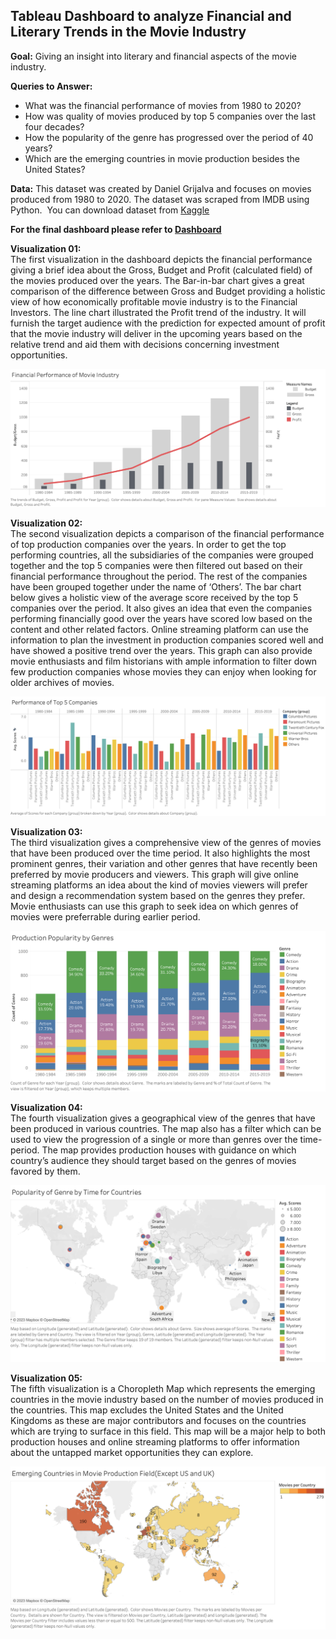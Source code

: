 ## Tableau Dashboard to analyze Financial and Literary Trends in the Movie Industry

**Goal:** Giving an insight into literary and financial aspects of the movie industry.

**Queries to Answer:**
- What was the financial performance of movies from 1980 to 2020?
- How was quality of movies produced by top 5 companies over the last four decades?
- How the popularity of the genre has progressed over the period of 40 years?
- Which are the emerging countries in movie production besides the United States?

**Data:** This dataset was created by Daniel Grijalva and focuses on movies produced from 1980 to 2020. The dataset was scraped from IMDB using Python.  You can download dataset from [Kaggle](https://www.kaggle.com/datasets/danielgrijalvas/movies)

**For the final dashboard please refer to [Dashboard](/Dashboard.pdf)**

**Visualization 01:**<br>
The first visualization in the dashboard depicts the financial performance giving a brief idea about the Gross, Budget and Profit (calculated field) of the movies produced over the years. The Bar-in-bar chart gives a great comparison of the difference between Gross and Budget providing a holistic view of how economically profitable movie industry is to the Financial Investors. The line chart illustrated the Profit trend of the industry. It will furnish the target audience with the prediction for expected amount of profit that the movie industry will deliver in the upcoming years based on the relative trend and aid them with decisions concerning investment opportunities.

![Image01](/Data/Images/V01.png)

**Visualization 02:**<br>
The second visualization depicts a comparison of the financial performance of top production companies over the years. In order to get the top performing countries, all the subsidiaries of the companies were grouped together and the top 5 companies were then filtered out based on their financial performance throughout the period. The rest of the companies have been grouped together under the name of ‘Others’. The bar chart below gives a holistic view of the average score received by the top 5 companies over the period. It also gives an idea that even the companies performing financially good over the years have scored low based on the content and other related factors. Online streaming platform can use the information to plan the investment in production companies scored well and have showed a positive trend over the years. This graph can also provide movie enthusiasts and film historians with ample information to filter down few production companies whose movies they can enjoy when looking for older archives of movies.

![Image01](/Data/Images/V02.png)

**Visualization 03:**<br>
The third visualization gives a comprehensive view of the genres of movies that have been produced over the time period. It also highlights the most prominent genres, their variation and other genres that have recently been preferred by movie producers and viewers. This graph will give online streaming platforms an idea about the kind of movies viewers will prefer and design a recommendation system based on the genres they prefer. Movie enthusiasts can use this graph to seek idea on which genres of movies were preferrable during earlier period.

![Image01](/Data/Images/V03.png)

**Visualization 04:**<br>
The fourth visualization gives a geographical view of the genres that have been produced in various countries. The map also has a filter which can be used to view the progression of a single or more than genres over the time-period. The map provides production houses with guidance on which country’s audience they should target based on the genres of movies favored by them.

![Image01](/Data/Images/V04.png)

**Visualization 05:**<br>
The fifth visualization is a Choropleth Map which represents the emerging countries in the movie industry based on the number of movies produced in the countries. This map excludes the United States and the United Kingdoms as these are major contributors and focuses on the countries which are trying to surface in this field. This map will be a major help to both production houses and online streaming platforms to offer information about the untapped market opportunities they can explore.

![Image01](/Data/Images/V05.png)